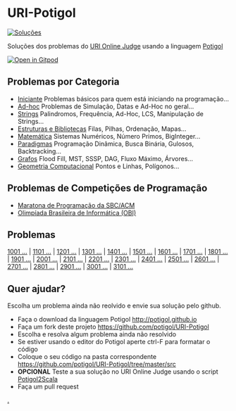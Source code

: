 # URI-Potigol
[![Soluções](https://img.shields.io/badge/Problemas%20Resolvidos-448-green)](https://github.com/potigol/URI-Potigol/commits/master)

Soluções dos problemas do [URI Online Judge](https://www.urionlinejudge.com.br/judge/pt/problems/all) usando a linguagem [Potigol](https://potigol.github.io)

[![Open in Gitpod](https://gitpod.io/button/open-in-gitpod.svg)](https://gitpod.io#snapshot/71532994-38b7-42ee-a5c1-f0b16d54f762)


## Problemas por Categoria

 - [Iniciante](categorias/iniciante.md) Problemas básicos para quem está iniciando na programação...
 - [Ad-hoc](categorias/adhoc.md) Problemas de Simulação, Datas e Ad-Hoc no geral...
 - [Strings](categorias/strings.md) Palindromos, Frequência, Ad-Hoc, LCS, Manipulação de Strings...
 - [Estruturas e Bibliotecas](categorias/estruturasebibliotecas.md) Filas, Pilhas, Ordenação, Mapas...
 - [Matemática](categorias/matemtica.md) Sistemas Numéricos, Número Primos, BigInteger...
 - [Paradigmas](categorias/paradigmas.md) Programação Dinâmica, Busca Binária, Gulosos, Backtracking...
 - [Grafos](categorias/grafos.md) Flood Fill, MST, SSSP, DAG, Fluxo Máximo, Árvores...
 - [Geometria Computacional](categorias/geometriacomputacional.md) Pontos e Linhas, Polígonos...

## Problemas de Competições de Programação

  - [Maratona de Programação da SBC/ACM](categorias/maratona.md)
  - [Olimpíada Brasileira de Informática (OBI)](categorias/obi.md)

## Problemas

[1001 ...](src/1001-1100) |
[1101 ...](src/1101-1200) |
[1201 ...](src/1201-1300) |
[1301 ...](src/1301-1400) |
[1401 ...](src/1401-1500) |
[1501 ...](src/1501-1600) |
[1601 ...](src/1601-1700) |
[1701 ...](src/1701-1800) |
[1801 ...](src/1801-1900) |
[1901 ...](src/1901-2000) |
[2001 ...](src/2001-2100) |
[2101 ...](src/2101-2200) |
[2201 ...](src/2201-2300) |
[2301 ...](src/2301-2400) |
[2401 ...](src/2401-2500) |
[2501 ...](src/2501-2600) |
[2601 ...](src/2601-2700) |
[2701 ...](src/2701-2800) |
[2801 ...](src/2801-2900) |
[2901 ...](src/2901-3000) |
[3001 ...](src/3001-3100) |
[3101 ...](src/3101-3200)

## Quer ajudar?

Escolha um problema ainda não reolvido e envie sua solução pelo github.


 - Faça o download da linguagem Potigol http://potigol.github.io
 - Faça um fork deste projeto https://github.com/potigol/URI-Potigol
 - Escolha e resolva algum problema ainda não resolvido
 - Se estiver usando o editor do Potigol aperte ctrl-F para formatar o código
 - Coloque o seu código na pasta correspondente https://github.com/potigol/URI-Potigol/tree/master/src
 - **OPCIONAL** Teste a sua solução no URI Online Judge usando o script [Potigol2Scala](https://github.com/potigol/potigol2scala)
 - Faça um pull request

<a href="resolvidos">.</a>
